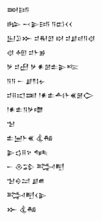 <div class='block'>
<div class='line'>𒇷𒅀</div>
<div class='line'>𒈗 𒁁𒉌𒅀 𒀀𒆗𒌋𒌋</div>
<div class='line'>𒌨𒊒𒁍 𒄑𒊑𒇻 𒊭 𒄑𒋗𒁀𒀀𒋼</div>
<div class='line'>𒋼 𒅇 𒄑𒈨𒂊</div>
<div class='line'>𒃻 𒄑𒍎 𒃻 𒀭𒇡𒉺𒉌𒌈</div>
<div class='line'>𒀀𒀀 𒀸 𒋗𒈫𒋙𒉡</div>
<div class='line'>𒄑𒍝𒀊𒌅 𒁹𒀭𒉺𒋀𒈨𒌍𒇧𒀖</div>
<div class='line'>𒁹𒀭𒉺𒀀𒃻𒈩</div>
<div class='line'>𒈠</div>
<div class='line'>𒉺𒅁𒈨𒌍 𒆬𒄀</div>
<div class='line'>𒉌𒌓𒍝𒆳 𒈝</div>
<div class='line'>𒀸 𒊮𒁉 𒅋𒋃</div>
<div class='line'>𒈠𒀪𒁺 𒋗𒌑</div>
<div class='line'>𒅋𒋃𒌋𒉌</div>
<div class='line'>𒁍 𒆬𒄀</div>
</div>